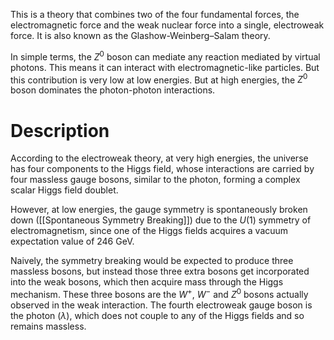 This is a theory that combines two of the four fundamental forces, the electromagnetic force and the weak nuclear force into a single, electroweak force. It is also known as the Glashow-Weinberg–Salam theory.

In simple terms, the $Z^0$ boson can mediate any reaction mediated by virtual photons. This means it can interact with electromagnetic-like particles. But this contribution is very low at low energies. But at high energies, the $Z^0$ boson dominates the photon-photon interactions.
# Description

According to the electroweak theory, at very high energies, the universe has four components to the Higgs field, whose interactions are carried by four massless gauge bosons, similar to the photon, forming a complex scalar Higgs field doublet.

However, at low energies, the gauge symmetry is spontaneously broken down ([[Spontaneous Symmetry Breaking]]) due to the $U(1)$ symmetry of electromagnetism, since one of the Higgs fields acquires a vacuum expectation value of 246 GeV.

Naively, the symmetry breaking would be expected to produce three massless bosons, but instead those three extra bosons get incorporated into the weak bosons, which then acquire mass through the Higgs mechanism. These three bosons are the $W^+$, $W^-$ and $Z^0$ bosons actually observed in the weak interaction. The fourth electroweak gauge boson is the photon ($\lambda$), which does not couple to any of the Higgs fields and so remains massless.